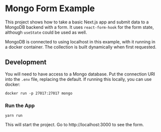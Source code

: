 # Mongo Form Example

This project shows how to take a basic Next.js app and submit data to a
MongoDB backend with a form. It uses `react-form-hook` for the form
state, although `useState` could be used as well.

MongoDB is connected to using localhost in this example, with it running
in a docker container. The collection is built dynamically when first
requested.

## Development

You will need to have access to a Mongo database. Put the connection URI into
the `.env` file, replacing the default. If running this locally, you can use
docker:

```
docker run -p 27017:27017 mongo
```

### Run the App

```
yarn run
```

This will start the project. Go to http://localhost:3000 to see the form.
